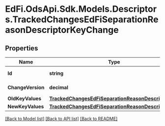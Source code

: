 # EdFi.OdsApi.Sdk.Models.Descriptors.TrackedChangesEdFiSeparationReasonDescriptorKeyChange

## Properties

Name | Type | Description | Notes
------------ | ------------- | ------------- | -------------
**Id** | **string** | Resource identifier | [optional] 
**ChangeVersion** | **decimal** | Change version | [optional] 
**OldKeyValues** | [**TrackedChangesEdFiSeparationReasonDescriptorKey**](TrackedChangesEdFiSeparationReasonDescriptorKey.md) |  | [optional] 
**NewKeyValues** | [**TrackedChangesEdFiSeparationReasonDescriptorKey**](TrackedChangesEdFiSeparationReasonDescriptorKey.md) |  | [optional] 

[[Back to Model list]](../README.md#documentation-for-models) [[Back to API list]](../README.md#documentation-for-api-endpoints) [[Back to README]](../README.md)

